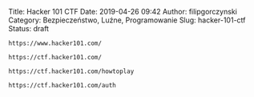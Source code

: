 Title: Hacker 101 CTF
Date: 2019-04-26 09:42
Author: filipgorczynski
Category: Bezpieczeństwo, Luźne, Programowanie
Slug: hacker-101-ctf
Status: draft

`https://www.hacker101.com/`

`https://ctf.hacker101.com/`

`https://ctf.hacker101.com/howtoplay`

`https://ctf.hacker101.com/auth`
